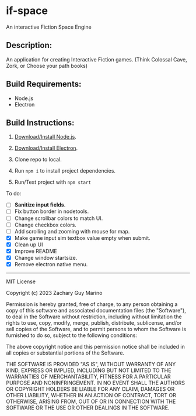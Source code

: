 # if-space

An interactive Fiction Space Engine

## Description:

An application for creating Interactive Fiction games.
(Think Colossal Cave, Zork, or Choose your path books)

## Build Requirements:

- Node.js
- Electron

## Build Instructions:

1. [Download/Install Node.js](https://nodejs.org/en/download).
1. [Download/Install Electron](https://www.electronjs.org/).
1. Clone repo to local.

1. Run `npm i` to install project dependencies.

1. Run/Test project with `npm start`

To do:
- [ ] **Sanitize input fields**.
- [ ] Fix button border in nodetools.
- [ ] Change scrollbar colors to match UI.
- [ ] Change checkbox colors.
- [ ] Add scrolling and zooming with mouse for map.
- [x] Make game input sim textbox value empty when submit.
- [x] Clean up UI
- [x] Improve README
- [x] Change window startsize.
- [x] Remove electron native menu.

---

MIT License

Copyright (c) 2023 Zachary Guy Marino

Permission is hereby granted, free of charge, to any person obtaining a copy
of this software and associated documentation files (the "Software"), to deal
in the Software without restriction, including without limitation the rights
to use, copy, modify, merge, publish, distribute, sublicense, and/or sell
copies of the Software, and to permit persons to whom the Software is
furnished to do so, subject to the following conditions:

The above copyright notice and this permission notice shall be included in all
copies or substantial portions of the Software.

THE SOFTWARE IS PROVIDED "AS IS", WITHOUT WARRANTY OF ANY KIND, EXPRESS OR
IMPLIED, INCLUDING BUT NOT LIMITED TO THE WARRANTIES OF MERCHANTABILITY,
FITNESS FOR A PARTICULAR PURPOSE AND NONINFRINGEMENT. IN NO EVENT SHALL THE
AUTHORS OR COPYRIGHT HOLDERS BE LIABLE FOR ANY CLAIM, DAMAGES OR OTHER
LIABILITY, WHETHER IN AN ACTION OF CONTRACT, TORT OR OTHERWISE, ARISING FROM,
OUT OF OR IN CONNECTION WITH THE SOFTWARE OR THE USE OR OTHER DEALINGS IN THE
SOFTWARE.
